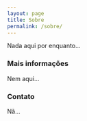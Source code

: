 ```yaml
---
layout: page
title: Sobre
permalink: /sobre/
---
```


Nada aqui por enquanto...

### Mais informações

Nem aqui...

### Contato

Nã...

